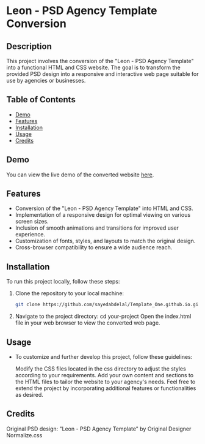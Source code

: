 # Leon - PSD Agency Template Conversion

## Description

This project involves the conversion of the "Leon - PSD Agency Template" into a functional HTML and CSS website. The goal is to transform the provided PSD design into a responsive and interactive web page suitable for use by agencies or businesses.

## Table of Contents

- [Demo](#demo)
- [Features](#features)
- [Installation](#installation)
- [Usage](#usage)
- [Credits](#credits)

## Demo

You can view the live demo of the converted website [here](https://sayedabdelal.github.io/Template_one/).

## Features

- Conversion of the "Leon - PSD Agency Template" into HTML and CSS.
- Implementation of a responsive design for optimal viewing on various screen sizes.
- Inclusion of smooth animations and transitions for improved user experience.
- Customization of fonts, styles, and layouts to match the original design.
- Cross-browser compatibility to ensure a wide audience reach.

## Installation

To run this project locally, follow these steps:

1. Clone the repository to your local machine:

   ```bash
   git clone https://github.com/sayedabdelal/Template_One.github.io.git
   
2. Navigate to the project directory:
    cd your-project
    Open the index.html file in your web browser to view the converted web page.


## Usage
- To customize and further develop this project, follow these guidelines:

    Modify the CSS files located in the css directory to adjust the styles according to your requirements.
    Add your own content and sections to the HTML files to tailor the website to your agency's needs.
    Feel free to extend the project by incorporating additional features or functionalities as desired.

## Credits
Original PSD design: "Leon - PSD Agency Template" by Original Designer
Normalize.css
